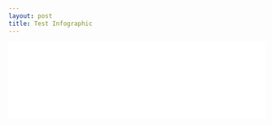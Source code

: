 ```yaml
---
layout: post
title: Test Infographic
---
```


<iframe src="{{ site.baseurl }}/infographics/2015-12-28-test-infographic/index.html" frameborder="0" scrolling="no" onload="resizeIframe(this)" width="100%"></iframe>